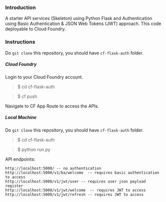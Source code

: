 
### Introduction

A starter API services (Skeleton) using Python Flask and Authentication using Basic Authentication & JSON Web Tokens (JWT) approach.
This code deployable to Cloud Foundry.

### Instructions

Do `git clone` this repository, you should have `cf-flask-auth` folder.

##### Cloud Foundry

Login to your Cloud Foundry account.

> $ cd cf-flask-auth

> $ cf push

Navigate to CF App Route to access the APIs.


##### Local Machine

Do `git clone` this repository, you should have `cf-flask-auth` folder.

> $ cd cf-flask-auth

> $ python run.py


API endpoints:

```
http://localhost:5000/ -- no authentication
http://localhost:5000/v1/ba/welcome  -- requires basic authentication to access
http://localhost:5000/v1/jwt/user -- requires user json payload register
http://localhost:5000/v1/jwt/welcome  -- requires JWT to access
http://localhost:5000/v1/jwt/refresh -- requires JWT to access
```








